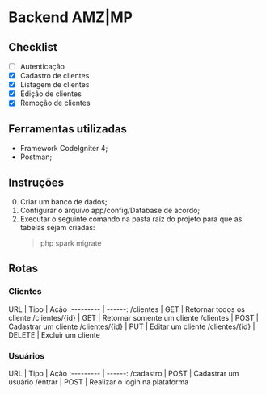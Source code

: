 Backend AMZ|MP
====

Checklist
----

- [ ] Autenticação
- [x] Cadastro de clientes
- [x] Listagem de clientes
- [x] Edição de clientes
- [x] Remoção de clientes

Ferramentas utilizadas
----

- Framework CodeIgniter 4;
- Postman;

Instruções
----

0. Criar um banco de dados;
0. Configurar o arquivo app/config/Database de acordo;
0. Executar o seguinte comando na pasta raíz do projeto para que as tabelas sejam criadas:
    > php spark migrate

Rotas
----
### Clientes

URL   |  Tipo | Ação
:--------- | ------:
/clientes | GET | Retornar todos os cliente
/clientes/{id} | GET | Retornar somente um cliente
/clientes | POST | Cadastrar um cliente
/clientes/{id} | PUT | Editar um cliente
/clientes/{id} | DELETE | Excluir um cliente

### Usuários

URL   |  Tipo | Ação
:--------- | ------:
/cadastro | POST | Cadastrar um usuário
/entrar | POST | Realizar o login na plataforma







